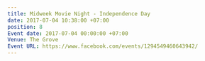 ```yaml
---
title: Midweek Movie Night - Independence Day
date: 2017-07-04 10:38:00 +07:00
position: 8
Event date: 2017-07-04 00:00:00 +07:00
Venue: The Grove
Event URL: https://www.facebook.com/events/1294549460643942/
---
```


